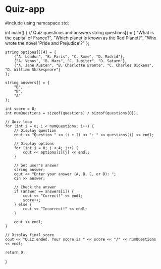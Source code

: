 # Quiz-app
#include <iostream>
using namespace std;

int main() {
    // Quiz questions and answers
    string questions[] = {
        "What is the capital of France?",
        "Which planet is known as the Red Planet?",
        "Who wrote the novel 'Pride and Prejudice'?"
    };

    string options[][4] = {
        {"A. London", "B. Paris", "C. Rome", "D. Madrid"},
        {"A. Venus", "B. Mars", "C. Jupiter", "D. Saturn"},
        {"A. Jane Austen", "B. Charlotte Bronte", "C. Charles Dickens", "D. William Shakespeare"}
    };

    string answers[] = {
        "B",
        "B",
        "A"
    };

    int score = 0;
    int numQuestions = sizeof(questions) / sizeof(questions[0]);

    // Quiz loop
    for (int i = 0; i < numQuestions; i++) {
        // Display question
        cout << "Question " << (i + 1) << ": " << questions[i] << endl;

        // Display options
        for (int j = 0; j < 4; j++) {
            cout << options[i][j] << endl;
        }

        // Get user's answer
        string answer;
        cout << "Enter your answer (A, B, C, or D): ";
        cin >> answer;

        // Check the answer
        if (answer == answers[i]) {
            cout << "Correct!" << endl;
            score++;
        } else {
            cout << "Incorrect!" << endl;
        }

        cout << endl;
    }

    // Display final score
    cout << "Quiz ended. Your score is " << score << "/" << numQuestions << endl;

    return 0;
}
